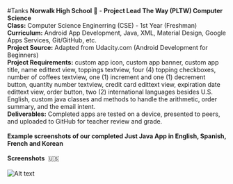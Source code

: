 #Tanks
<b>Norwalk High School</b> :school: - <b>Project Lead The Way (PLTW) Computer Science</b><br>
<b>Class:</b> Computer Science Enginerring (CSE) - 1st Year (Freshman)<br>
<b>Curriculum:</b> Android App Development, Java, XML, Material Design, Google Apps Services, Git/GitHub, etc.<br>
<b>Project Source:</b> Adapted from Udacity.com (Android Development for Beginners)<br>
<b>Project Requirements:</b> custom app icon, custom app banner, custom app title, name edittext view, toppings textview, four (4) topping checkboxes, number of coffees textview, one (1) increment and one (1) decrement button, quantity number textview, credit card edittext view, expiration date edittext view, order button, two (2) international languages besides U.S. English, custom java classes and methods to handle the arithmetic, order summary, and the email intent.<br>
<b>Deliverables:</b> Completed apps are tested on a device, presented to peers, and uploaded to GitHub for teacher review and grade.   
<br>
<b>Example screenshots of our completed Just Java App in English, Spanish, French and Korean</b><br><br>
<b>Screenshots</b>&nbsp;&nbsp;:us:<br><br>
![Alt text](https://github.com/JackTheBOSSYT/UnityGames/blob/master/screenshot/tanks_1.PNG "The Tanks Can Shoot Bullets")
<br>
